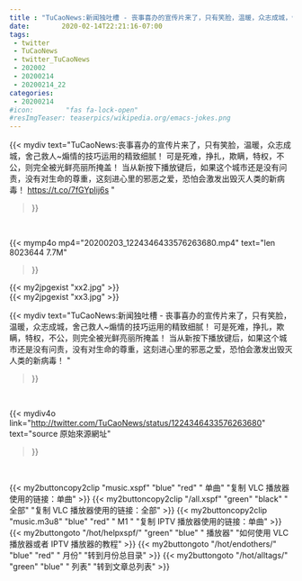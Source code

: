 ```yaml
---
title : "TuCaoNews:新闻独吐槽 - 丧事喜办的宣传片来了，只有笑脸，温暖，众志成城，舍己救人~煽情的技巧运用的精致细腻！  可是死难，挣扎，欺瞒，特权，不公，则完全被光鲜亮丽所掩盖！  当从新按下播放键后，如果这个城市还是没有问责，没有对生命的尊重，这刻进心里的邪恶之爱，恐怕会激发出毁灭人类的新病毒！ "
date:        2020-02-14T22:21:16-07:00
tags:
 - twitter
 - TuCaoNews
 - twitter_TuCaoNews
 - 202002
 - 20200214
 - 20200214_22
categories:
 - 20200214
#icon:        "fas fa-lock-open"
#resImgTeaser: teaserpics/wikipedia.org/emacs-jokes.png
---
```


{{< mydiv text="TuCaoNews:丧事喜办的宣传片来了，只有笑脸，温暖，众志成城，舍己救人~煽情的技巧运用的精致细腻！  可是死难，挣扎，欺瞒，特权，不公，则完全被光鲜亮丽所掩盖！  当从新按下播放键后，如果这个城市还是没有问责，没有对生命的尊重，这刻进心里的邪恶之爱，恐怕会激发出毁灭人类的新病毒！ https://t.co/7fGYpIij6s "
>}}
<br>


{{< mymp4o mp4="20200203_1224346433576263680.mp4"
text="len 8023644    7.7M"
>}}

 {{< my2jpgexist "xx2.jpg" >}}<br> {{< my2jpgexist "xx3.jpg" >}}<br> 

{{< mydiv text="TuCaoNews:新闻独吐槽 - 丧事喜办的宣传片来了，只有笑脸，温暖，众志成城，舍己救人~煽情的技巧运用的精致细腻！  可是死难，挣扎，欺瞒，特权，不公，则完全被光鲜亮丽所掩盖！  当从新按下播放键后，如果这个城市还是没有问责，没有对生命的尊重，这刻进心里的邪恶之爱，恐怕会激发出毁灭人类的新病毒！ "
>}}
<br>

{{< mydiv4o link="http://twitter.com/TuCaoNews/status/1224346433576263680"
text="source 原始來源網址"
>}}


<br>



{{< my2buttoncopy2clip "music.xspf"        "blue"   "red"    " 单曲"  "复制 VLC 播放器使用的链接：单曲" >}} {{< my2buttoncopy2clip "/all.xspf"         "green"  "black"  " 全部"  "复制 VLC 播放器使用的链接：全部" >}} {{< my2buttoncopy2clip "music.m3u8"        "blue"   "red"    " M1 "    "复制 IPTV 播放器使用的链接：单曲" >}} {{< my2buttongoto      "/hot/helpxspf/"    "green"  "blue"   " 播放器" "如何使用 VLC 播放器或者 IPTV 播放器的教程" >}} {{< my2buttongoto      "/hot/endothers/"   "blue"   "red"    " 月份"   "转到月份总目录" >}} {{< my2buttongoto      "/hot/alltags/"     "green"  "blue"   " 列表"   "转到文章总列表" >}} 
